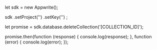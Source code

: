 let sdk = new Appwrite();

sdk
    .setProject('')
    .setKey('')
;

let promise = sdk.database.deleteCollection('[COLLECTION_ID]');

promise.then(function (response) {
    console.log(response);
}, function (error) {
    console.log(error);
});